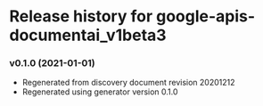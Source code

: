 # Release history for google-apis-documentai_v1beta3

### v0.1.0 (2021-01-01)

* Regenerated from discovery document revision 20201212
* Regenerated using generator version 0.1.0

